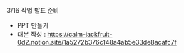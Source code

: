 3/16 작업
발표 준비
- PPT 만들기
- 대본 작성 :  https://calm-jackfruit-0d2.notion.site/1a5272b376c148a4ab5e33de8acafc7f

